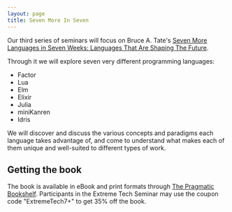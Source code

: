 ```yaml
---
layout: page
title: Seven More In Seven
---
```


Our third series of seminars will focus on Bruce A. Tate's
[Seven More Languages in Seven Weeks: Languages That Are Shaping The Future](https://pragprog.com/book/7lang/seven-more-languages-in-seven-weeks).

Through it we will explore seven very different programming languages:

- Factor
- Lua
- Elm
- Elixir
- Julia
- miniKanren
- Idris

We will discover and discuss the various concepts and paradigms each
language takes advantage of, and come to understand what makes each of
them unique and well-suited to different types of work.

## Getting the book

The book is available in eBook and print formats through
[The Pragmatic Bookshelf](https://pragprog.com/book/7lang/seven-more-languages-in-seven-weeks).
Participants in the Extreme Tech Seminar may use the coupon code
"ExtremeTech7+" to get 35% off the book.
